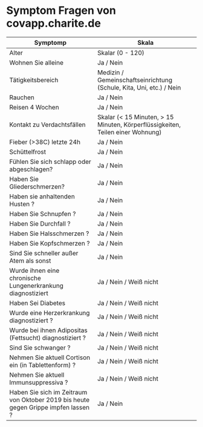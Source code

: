 # Symptom Fragen von covapp.charite.de

| Symptomp                                                                           | Skala                                                                          |
| ---------------------------------------------------------------------------------- | ------------------------------------------------------------------------------ |
| Alter                                                                              | Skalar (0 - 120)                                                               |
| Wohnen Sie alleine                                                                 | Ja / Nein                                                                      |
| Tätigkeitsbereich                                                                  | Medizin / Gemeinschaftseinrichtung (Schule, Kita, Uni, etc.) / Nein            |
| Rauchen                                                                            | Ja / Nein                                                                      |
| Reisen 4 Wochen                                                                    | Ja / Nein                                                                      |
| Kontakt zu Verdachtsfällen                                                         | Skalar (< 15 Minuten, > 15 Minuten, Körperflüssigkeiten, Teilen einer Wohnung) |
| Fieber (>38C) letzte 24h                                                           | Ja / Nein                                                                      |
| Schüttelfrost                                                                      | Ja / Nein                                                                      |
| Fühlen Sie sich schlapp oder abgeschlagen?                                         | Ja / Nein                                                                      |
| Haben Sie Gliederschmerzen?                                                        | Ja / Nein                                                                      |
| Haben sie anhaltenden Husten ?                                                     | Ja / Nein                                                                      |
| Haben Sie Schnupfen ?                                                              | Ja / Nein                                                                      |
| Haben Sie Durchfall ?                                                              | Ja / Nein                                                                      |
| Haben Sie Halsschmerzen ?                                                          | Ja / Nein                                                                      |
| Haben Sie Kopfschmerzen ?                                                          | Ja / Nein                                                                      |
| Sind Sie schneller außer Atem als sonst                                            | Ja / Nein                                                                      |
| Wurde ihnen eine chronische Lungenerkrankung diagnostiziert                        | Ja / Nein / Weiß nicht                                                         |
| Haben Sei Diabetes                                                                 | Ja / Nein / Weiß nicht                                                         |
| Wurde eine Herzerkrankung diagnostiziert ?                                         | Ja / Nein / Weiß nicht                                                         |
| Wurde bei ihnen Adipositas (Fettsucht) diagnostiziert ?                            | Ja / Nein / Weiß nicht                                                         |
| Sind Sie schwanger ?                                                               | Ja / Nein / Weiß nicht                                                         |
| Nehmen Sie aktuell Cortison ein (in Tablettenform) ?                               | Ja / Nein / Weiß nicht                                                         |
| Nehmen Sie aktuell Immunsuppressiva ?                                              | Ja / Nein / Weiß nicht                                                         |
| Haben Sie sich im Zeitraum von Oktober 2019 bis heute gegen Grippe impfen lassen ? | Ja / Nein                                                                      |
